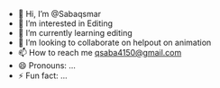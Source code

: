 - 👋 Hi, I’m @Sabaqsmar
- 👀 I’m interested in Editing 
- 🌱 I’m currently learning editing 
- 💞️ I’m looking to collaborate on helpout on animation 
- 📫 How to reach me qsaba4150@gmail.com
- 😄 Pronouns: ...
- ⚡ Fun fact: ...

<!---
Sabaqsmar/Sabaqsmar is a ✨ special ✨ repository because its `README.md` (this file) appears on your GitHub profile.
You can click the Preview link to take a look at your changes.
--->
